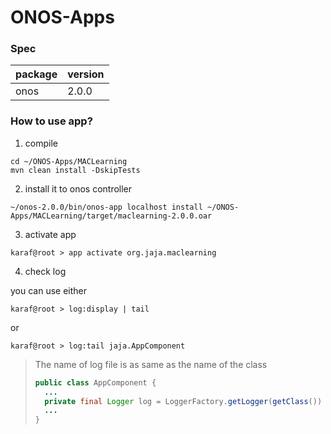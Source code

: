 # ONOS-Apps

### Spec
package | version
------- | -------
onos | 2.0.0

### How to use app?
1. compile

```shell
cd ~/ONOS-Apps/MACLearning
mvn clean install -DskipTests
```

2. install it to onos controller
```shell
~/onos-2.0.0/bin/onos-app localhost install ~/ONOS-Apps/MACLearning/target/maclearning-2.0.0.oar
```

3. activate app
```shell
karaf@root > app activate org.jaja.maclearning
```

4. check log

you can use either
```shell
karaf@root > log:display | tail
```
or
```shell
karaf@root > log:tail jaja.AppComponent
```
> The name of log file is as same as the name of the class
> ```java 
> public class AppComponent { 
>   ...
>   private final Logger log = LoggerFactory.getLogger(getClass())
>   ...
> }
> ```
